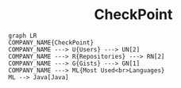 <h1 align="center">CheckPoint</h1>

```mermaid
graph LR
COMPANY_NAME{CheckPoint}
COMPANY_NAME ---> U{Users} ---> UN[2]
COMPANY_NAME ---> R{Repositories} ---> RN[2]
COMPANY_NAME ---> G{Gists} ---> GN[1]
COMPANY_NAME ---> ML{Most Used<br>Languages}
ML --> Java[Java]
```
